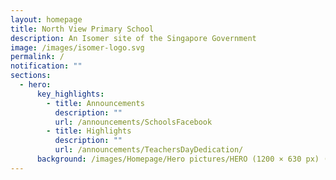 ```yaml
---
layout: homepage
title: North View Primary School
description: An Isomer site of the Singapore Government
image: /images/isomer-logo.svg
permalink: /
notification: ""
sections:
  - hero:
      key_highlights:
        - title: Announcements
          description: ""
          url: /announcements/SchoolsFacebook
        - title: Highlights
          description: ""
          url: /announcements/TeachersDayDedication/
      background: /images/Homepage/Hero pictures/HERO (1200 × 630 px) (1).gif
---
```

